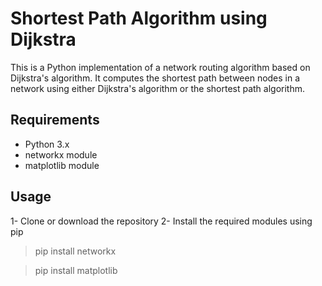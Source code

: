 # Shortest Path Algorithm using Dijkstra
This is a Python implementation of a network routing algorithm based on Dijkstra's algorithm. It computes the shortest path between nodes in a network using either Dijkstra's algorithm or the shortest path algorithm.

## Requirements
- Python 3.x
- networkx module
- matplotlib module
## Usage
1- Clone or download the repository
2- Install the required modules using pip
> pip install networkx

> pip install matplotlib
